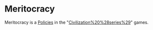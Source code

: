 # Meritocracy

Meritocracy is a [Policies](policy) in the "[Civilization%20%28series%29](Civilization)" games.